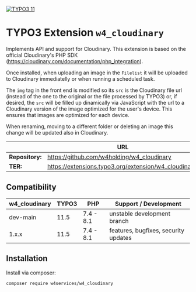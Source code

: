 [![TYPO3 11](https://img.shields.io/badge/TYPO3-11-orange.svg)](https://get.typo3.org/version/11)

# TYPO3 Extension `w4_cloudinary` 

Implements API and support for Cloudinary. This extension is based on the official Cloudinary's PHP SDK (https://cloudinary.com/documentation/php_integration).

Once installed, when uploading an image in the `Filelist` it will be uploaded to Cloudinary immediatelly or when running a scheduled task.

The `img` tag in the front end is modified so its `src` is the Cloudinary file url (instead of the one to the original or the file processed by TYPO3) or, if desired, the `src` will be filled up dinamically via JavaScript with the url to a Cloudinary version of the image optimized for the user's device. This ensures that images are optimized for each device.

When renaming, moving to a different folder or deleting an image this change will be updated also in Cloudinary.

|                  | URL                                                   |
|------------------|-------------------------------------------------------|
| **Repository:**  | https://github.com/w4holding/w4_cloudinary            |
| **TER:**         | https://extensions.typo3.org/extension/w4_cloudinary/ |

## Compatibility

| w4_cloudinary | TYPO3 | PHP       | Support / Development                |
|---------------|-------|-----------|--------------------------------------|
| dev-main      | 11.5  | 7.4 - 8.1 | unstable development branch          |
| 1.x.x         | 11.5  | 7.4 - 8.1 | features, bugfixes, security updates |

## Installation

Install via composer:

    composer require w4services/w4_cloudinary
